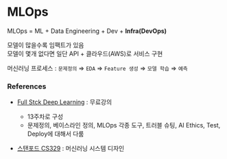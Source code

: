 # MLOps

MLOps = ML + Data Engineering + Dev + **Infra(DevOps)**

모델이 많을수록 임팩트가 있음  
모델이 몇개 없다면 일단 API + 클라우드(AWS)로 서비스 구현  

머신러닝 프로세스 : `문제정의` ⇒ `EDA` ⇒ `Feature 생성` ⇒ `모델 학습` ⇒ `예측`


### References
- [Full Stck Deep Learning](https://fullstackdeeplearning.com) : 무료강의
  - 13주차로 구성
  - 문제정의, 베이스라인 정의, MLOps 각종 도구, 트러블 슈팅, AI Ethics, Test, Deploy에 대해서 다룸
  
- [스탠포드 CS329](https://stanford-cs329s.github.io) : 머신러닝 시스템 디자인
